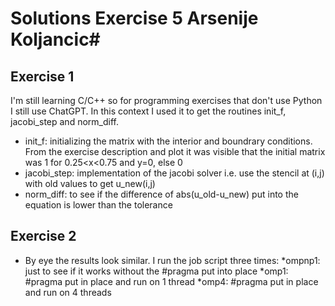 # Solutions Exercise 5 Arsenije Koljancic#

## Exercise 1 ##
I'm still learning C/C++ so for programming exercises that don't use Python I still use ChatGPT. In this context I used it to get the routines init_f, jacobi_step and norm_diff.
- init_f: initializing the matrix with the interior and boundrary conditions. From the exercise description and plot it was visible that the initial matrix was 1 for 0.25<x<0.75 and y=0, else 0
- jacobi_step: implementation of the jacobi solver i.e. use the stencil at (i,j) with old values to get u_new(i,j)
- norm_diff: to see if the difference of abs(u_old-u_new) put into the equation is lower than the tolerance

## Exercise 2 ##
- By eye the results look similar. I run the job script three times:
	*ompnp1: just to see if it works without the #pragma put into place
	*omp1: #pragma put in place and run on 1 thread
	*omp4: #pragma put in place and run on 4 threads
